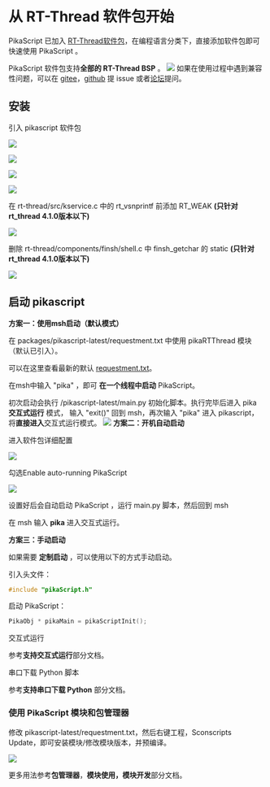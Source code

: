 # 从 RT-Thread 软件包开始

PikaScript 已加入 [RT-Thread软件包](https://packages.rt-thread.org/detail.html?package=pikascript)，在编程语言分类下，直接添加软件包即可快速使用 PikaScript 。

PikaScript 软件包支持**全部的 RT-Thread BSP** 。
![](assets/1638840464842-02580253-48dc-4dcc-94a4-e62f1b596b38.png)
如果在使用过程中遇到兼容性问题，可以在 [gitee](https://gitee.com/Lyon1998/pikapython)，[github](https://github.com/pikasTech/pikapython) 提 issue 或者[论坛](https://whycan.com/f_55.html)提问。

## 安装

   引入 pikascript 软件包

   ![](assets/159112436-d8814770-0e86-4016-a529-7053d7256df9.png)

   ![](assets/159112451-20335611-fb55-42da-b1ec-c6e9878333b3.png)

   ![](assets/159112459-36030f2a-69f7-4e8f-8b3f-57011eaff82b.png)

   ![](assets/159112482-378a549c-fb3b-4be6-b72e-a02b8e1217f3.png)

   在 rt-thread/src/kservice.c 中的 rt_vsnprintf 前添加 RT_WEAK **(只针对rt_thread 4.1.0版本以下)**

![](assets/1639103607485-f33b48f8-a127-4612-9c4a-e2094ec5d79e.png)

   删除 rt-thread/components/finsh/shell.c 中 finsh_getchar 的 static **(只针对rt_thread 4.1.0版本以下)**

![](assets/1639103788555-fcf1c31c-386f-4baf-b1d0-4f3016af32bc.png)

## 启动 pikascript

**方案一：使用msh启动（默认模式）**

   在 packages/pikascript-latest/requestment.txt 中使用 pikaRTThread 模块（默认已引入）。

可以在这里查看最新的默认 [requestment.txt](https://gitee.com/Lyon1998/pikascript/blob/master/port/rt-thread/requestment.txt)。

   在msh中输入 "pika" ，即可 **在一个线程中启动** PikaScript。

初次启动会执行 /pikascript-latest/main.py 初始化脚本。执行完毕后进入 pika **交互式运行** 模式，
输入 "exit()" 回到 msh，再次输入 "pika" 进入 pikascript，将**直接进入**交互式运行模式。
![](assets/1639058943232-9f0e0f78-0c8e-4b80-9283-6113c2450edf.png)
**方案二：开机自动启动**

   进入软件包详细配置

![](assets/1639184483048-498f471e-cae7-4b6f-ad94-c1b5149d621c.png)

   勾选Enable auto-running PikaScript

![](assets/1639184596044-a85902ac-601c-49b6-b2e5-3d20bd55ce81.png)

   设置好后会自动启动 PikaScript ，运行 main.py 脚本，然后回到 msh

在 msh 输入 **pika** 进入交互式运行。

**方案三：手动启动**

如果需要 **定制启动** ，可以使用以下的方式手动启动。

   引入头文件：
```c
#include "pikaScript.h"
```
 启动 PikaScript：
```c
PikaObj * pikaMain = pikaScriptInit();
```

   交互式运行

参考**支持交互式运行**部分文档。

   串口下载 Python 脚本

参考**支持串口下载 Python** 部分文档。

### 使用 PikaScript 模块和包管理器

   修改 pikascript-latest/requestment.txt，然后右键工程，Sconscripts Update，即可安装模块/修改模块版本，并预编译。

![](assets/1639531121038-abc40292-62fe-4a30-b074-7101714f6db7.jpeg)


更多用法参考**包管理器**，**模块使用，模块开发**部分文档。
